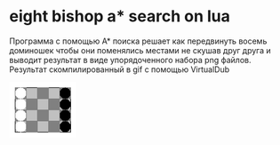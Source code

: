 eight bishop a* search on lua
=============================
Программа с помощью А* поиска решает как передвинуть восемь доминошек чтобы они
поменялись местами не скушав друг друга и выводит результат в виде
упорядоченного набора png файлов.
Результат скомпилированный в gif с помощью VirtualDub


![Result](result.gif)

